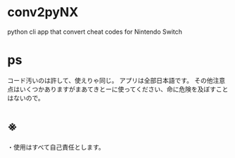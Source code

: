 # conv2pyNX
python cli app that convert cheat codes for Nintendo Switch

# ps
コード汚いのは許して、使えりゃ同じ。
アプリは全部日本語です。
その他注意点はいくつかありますがまあてきとーに使ってください、命に危険を及ぼすことはないので。

# ※
・使用はすべて自己責任とします。
